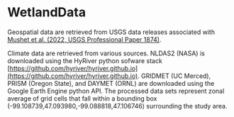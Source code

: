 # WetlandData

Geospatial data are retrieved from USGS data releases associated with [Mushet et al. (2022, USGS Professional Paper 1874)](https://doi.org/10.3133/pp1874).

Climate data are retrieved from various sources. NLDAS2 (NASA) is downloaded using the HyRiver python sofware stack [https://github.com/hyriver/hyriver.github.io](https://github.com/hyriver/hyriver.github.io). GRIDMET (UC Merced), PRISM (Oregon State), and DAYMET (ORNL) are downloaded using the Google Earth Engine python API. The processed data sets represent zonal average of grid cells that fall within a bounding box (-99.108739,47.093980,-99.088818,47.106746) surrounding the study area.
